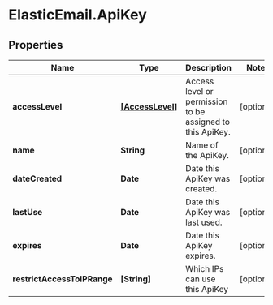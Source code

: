 # ElasticEmail.ApiKey

## Properties

Name | Type | Description | Notes
------------ | ------------- | ------------- | -------------
**accessLevel** | [**[AccessLevel]**](AccessLevel.md) | Access level or permission to be assigned to this ApiKey. | [optional] 
**name** | **String** | Name of the ApiKey. | [optional] 
**dateCreated** | **Date** | Date this ApiKey was created. | [optional] 
**lastUse** | **Date** | Date this ApiKey was last used. | [optional] 
**expires** | **Date** | Date this ApiKey expires. | [optional] 
**restrictAccessToIPRange** | **[String]** | Which IPs can use this ApiKey | [optional] 


